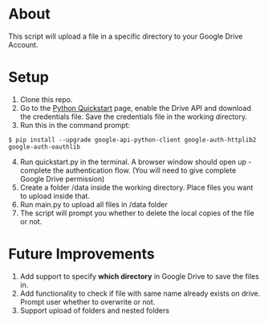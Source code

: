 # About

This script will upload a file in a specific directory to your Google Drive Account. 

# Setup
1. Clone this repo. 
2. Go to the [Python Quickstart](https://developers.google.com/drive/api/v3/quickstart/python) page, enable the Drive API and download the credentials file. Save the credentials file in the working directory.
3. Run this in the command prompt: 
```shell
$ pip install --upgrade google-api-python-client google-auth-httplib2 google-auth-oauthlib
```
4. Run quickstart.py in the terminal. A browser window should open up - complete the authentication flow. (You will need to give complete Google Drive permission)
5. Create a folder /data inside the working directory. Place files you want to upload inside that.
5. Run main.py to upload all files in /data folder
6. The script will prompt you whether to delete the local copies of the file or not. 

# Future Improvements 

1. Add support to specify **which directory** in Google Drive to save the files in.
2. Add functionality to check if file with same name already exists on drive. Prompt user whether to overwrite or not. 
3. Support upload of folders and nested folders